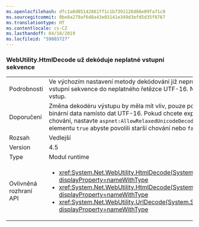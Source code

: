 ```yaml
---
ms.openlocfilehash: dfc1a0d05142861ff1c1b7391126d86e09fa71c0
ms.sourcegitcommit: 0be8a279af6d8a43e03141e349d3efd5d35f8767
ms.translationtype: HT
ms.contentlocale: cs-CZ
ms.lasthandoff: 04/18/2019
ms.locfileid: "59803727"
---
```

### <a name="webutilityhtmldecode-no-longer-decodes-invalid-input-sequences"></a>WebUtility.HtmlDecode už dekóduje neplatné vstupní sekvence

|   |   |
|---|---|
|Podrobnosti|Ve výchozím nastavení metody dekódování již neprovádějí dekódování neplatné vstupní sekvence do neplatného řetězce UTF-16. Namísto toho vracejí původní vstup.|
|Doporučení|Změna dekodéru výstupu by měla mít vliv, pouze pokud do řetězců ukládáte binární data namísto dat UTF-16. Pokud chcete explicitně kontrolovat toto chování, nastavte <code>aspnet:AllowRelaxedUnicodeDecoding</code> atribut [appSettings](~/docs/framework/configure-apps/file-schema/appsettings/index.md) elementu <code>true</code> abyste povolili starší chování nebo <code>false</code> k povolili aktuální chování.|
|Rozsah|Vedlejší|
|Version|4.5|
|Type|Modul runtime|
|Ovlivněná rozhraní API|<ul><li><xref:System.Net.WebUtility.HtmlDecode(System.String)?displayProperty=nameWithType></li><li><xref:System.Net.WebUtility.HtmlDecode(System.String,System.IO.TextWriter)?displayProperty=nameWithType></li><li><xref:System.Net.WebUtility.UrlDecode(System.String)?displayProperty=nameWithType></li></ul>|
